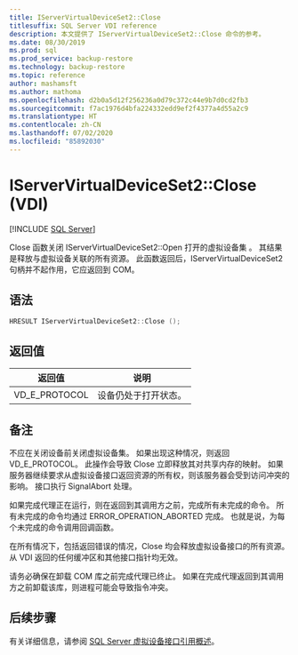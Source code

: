 ```yaml
---
title: IServerVirtualDeviceSet2::Close
titlesuffix: SQL Server VDI reference
description: 本文提供了 IServerVirtualDeviceSet2::Close 命令的参考。
ms.date: 08/30/2019
ms.prod: sql
ms.prod_service: backup-restore
ms.technology: backup-restore
ms.topic: reference
author: mashamsft
ms.author: mathoma
ms.openlocfilehash: d2b0a5d12f256236a0d79c372c44e9b7d0cd2fb3
ms.sourcegitcommit: f7ac1976d4bfa224332edd9ef2f4377a4d55a2c9
ms.translationtype: HT
ms.contentlocale: zh-CN
ms.lasthandoff: 07/02/2020
ms.locfileid: "85892030"
---
```

# <a name="iservervirtualdeviceset2close-vdi"></a>IServerVirtualDeviceSet2::Close (VDI)

[!INCLUDE [SQL Server](../../../includes/applies-to-version/sqlserver.md)]

Close 函数关闭 IServerVirtualDeviceSet2::Open 打开的虚拟设备集  。 其结果是释放与虚拟设备关联的所有资源。 此函数返回后，IServerVirtualDeviceSet2 句柄并不起作用，它应返回到 COM。

## <a name="syntax"></a>语法

```c
HRESULT IServerVirtualDeviceSet2::Close ();
```

## <a name="return-value"></a>返回值

|返回值 | 说明 |
|---|---|
| VD_E_PROTOCOL | 设备仍处于打开状态。 |

## <a name="remarks"></a>备注

不应在关闭设备前关闭虚拟设备集。 如果出现这种情况，则返回 VD_E_PROTOCOL。 此操作会导致 Close 立即释放其对共享内存的映射。 如果服务器继续要求从虚拟设备接口返回资源的所有权，则该服务器会受到访问冲突的影响。 接口执行 SignalAbort 处理。

如果完成代理正在运行，则在返回到其调用方之前，完成所有未完成的命令。 所有未完成的命令均通过 ERROR_OPERATION_ABORTED 完成。 也就是说，为每个未完成的命令调用回调函数。

在所有情况下，包括返回错误的情况，Close 均会释放虚拟设备接口的所有资源。 从 VDI 返回的任何缓冲区和其他接口指针均无效。

请务必确保在卸载 COM 库之前完成代理已终止。 如果在完成代理返回到其调用方之前卸载该库，则进程可能会导致指令冲突。

## <a name="next-steps"></a>后续步骤

有关详细信息，请参阅 [SQL Server 虚拟设备接口引用概述](reference-virtual-device-interface.md)。